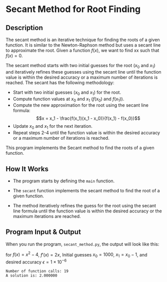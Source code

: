 # Secant Method for Root Finding

## Description

The secant method is an iterative technique for finding the roots of a given function. It is similar to the Newton-Raphson method but uses a secant line to approximate the root. Given a function $f(x)$, we want to find xx such that $f(x)=0$.

The secant method starts with two initial guesses for the root ($x_0$​ and $x_1$​) and iteratively refines these guesses using the secant line until the function value is within the desired accuracy or a maximum number of iterations is reached.
The secant has the following methodology:
- Start with two initial guesses ($x_0$​ and $x_1$​) for the root.
- Compute function values at $x_0$ and $x_1$​ ($f(x_0)$ and $f(x_1)$).
- Compute the new approximation for the root using the secant line formula:
$$x = x_1 - \frac{f(x_1)(x_1 - x_0)}{f(x_1) - f(x_0)}$$
- Update $x_0$​ and $x_1$​ for the next iteration.
- Repeat steps 2-4 until the function value is within the desired accuracy or a maximum number of iterations is reached.


This program implements the Secant method to find the roots of a given function.

## How It Works

- The program starts by defining the `main` function.

- The `secant` function implements the secant method to find the root of a given function.

- The method iteratively refines the guess for the root using the secant line formula until the function value is within the desired accuracy or the maximum iterations are reached.

## Program Input & Output

When you run the program, `secant_method.py`, the output will look like this:

for $f(x) = x^2 - 4$, $f'(x) = 2x$, Initial guesses $x_0 = 1000$, $x_1 = x_0 - 1$, and desired accuracy $\epsilon = 1 \times 10^{-6}$
```
Number of function calls: 19
A solution is: 2.000000
```